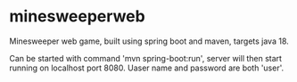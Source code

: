# minesweeperweb

Minesweeper web game, built using spring boot and maven, targets java 18.

Can be started with command 'mvn spring-boot:run', server will then start running on localhost port 8080. Uaser name and password are both 'user'.
